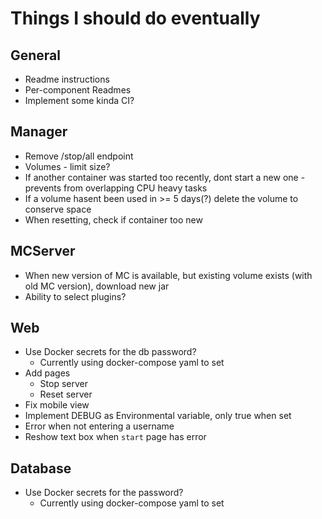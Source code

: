 # Things I should do eventually

## General
- Readme instructions
- Per-component Readmes
- Implement some kinda CI?

## Manager
- Remove /stop/all endpoint
- Volumes - limit size?
- If another container was started too recently, dont start a new one - prevents from overlapping CPU heavy tasks
- If a volume hasent been used in >= 5 days(?) delete the volume to conserve space
- When resetting, check if container too new

## MCServer
- When new version of MC is available, but existing volume exists (with old MC version), download new jar
- Ability to select plugins?

## Web
- Use Docker secrets for the db password?
    - Currently using docker-compose yaml to set
- Add pages
    - Stop server
    - Reset server
- Fix mobile view
- Implement DEBUG as Environmental variable, only true when set
- Error when not entering a username
- Reshow text box when `start` page has error

## Database
- Use Docker secrets for the password?
    - Currently using docker-compose yaml to set
